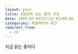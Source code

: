 ```yaml
---
layout: post
title: 3일만에 읽는 몸의 구조
date: 2003-07-03T23:21:43+00:00
categories: 북컬렉터의-최근
redirect_from:
  - /4
---
```


지금 읽는 중이다
<div id=comments>
</div>

